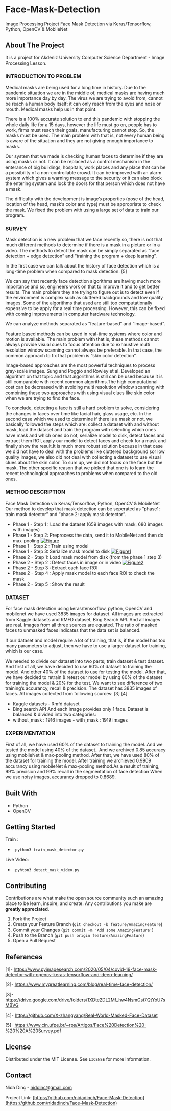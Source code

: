 # Face-Mask-Detection
Image Processing Project Face Mask Detection via Keras/Tensorflow, Python, OpenCV &amp; MobileNet


## About The Project

It is a project for Akdeniz University Computer Science Department - Image Processing Lesson.

### INTRODUCTION TO PROBLEM
Medical masks are being used for a long time in history. Due to the pandemic situation we are in the middle of, medical masks are having much more importance day by day. The virus we are trying to avoid from, cannot be reach a human body itself; it can only reach from the eyes and nose or mouth. Medical masks help us in that point.

There is a 100% accurate solution to end this pandemic with stopping the whole daily life for a 15 days, however the life must go on, people has to work, firms must reach their goals, manufacturing cannot stop. So, the masks must be used. The main problem with that is, not every human being is aware of the situation and they are not giving enough importance to masks.

Our system that we made is checking human faces to determine if they are using masks or not. It can be replaced as a control mechanism in the enterance of big buildings, hospitals, work places and any place that can be a possibility of a non-controllable crowd. It can be improved with an alarm system which gives a warning message to the security or it can also block the entering system and lock the doors for that person which does not have a mask.

The difficulty with the development is image’s properties (pose of the head, location of the head, mask’s color and type) must be appropriate to check the mask. We fixed the problem with using a large set of data to train our program.

### SURVEY
Mask detection is a new problem that we face recently so, there is not that much different methods to determine if there is a mask in a picture or in a video. The methods to detect the mask can be simply separated as “face detection + edge detection” and “training the program + deep learning”.

In the first case we can talk about the history of face detection which is a long-time problem when compared to mask detection. [5]

We can say that recently face detection algorithms are having much more importance and so, engineers work on that to improve it and to get better results. The main problem they are trying to figure out is to detect even if the environment is complex such as cluttered backgrounds and low quality images. Some of the algorithms that used are still too computationally expensive to be apply for a real time processing. However, this can be fixed with coming improvements in computer hardware technology.

We can analyze methods separated as “feature-based” and “image-based”.

Feature based methods can be used in real-time systems where color and motion is available. The main problem with that is, these methods cannot always provide visual cues to focus attention due to exhaustive multi resolution window scanning cannot always be preferable. In that case, the common approach to fix that problem is “skin color detection”.

Image-based approaches are the most powerful techniques to process gray-scale images. Sung and Poggio and Rowley et al. Developed an algorithm on that topic and that algorithms is still can be used because it is still comparable with recent common algorithms.The high computational cost can be decreased with avoiding multi resolution window scanning with combining these two approaches with using visual clues like skin color when we are trying to find the face.

To conclude, detecting a face is still a hard problem to solve, considering the changes in faces over time like facial hair, glass usage, etc.
In the second case which we used to determine if there is a mask or not, we basically followed the steps which are: collect a dataset with and without mask, load the dataset and train the program with selecting which ones have mask and which ones do not, serialize model to disk, detect faces and extract them ROI, apply our model to detect faces and check for a mask and finally show the result.It is much more robust solution because in that case we did not have to deal with the problems like cluttered background sor low quality images, we also did not deal with collecting a dataset to use visual clues about the skin color. To sum up, we did not focus on the face but the mask.
The other specific reason that we picked that one is to learn the recent technological approaches to problems when compared to the old ones.

### METHOD DESCRIPTION
Face Mask Detection via Keras/Tensorflow, Python, OpenCV & MobileNet
Our method to develop that mask detection can be seperated as “phase1: train mask detector” and “phase 2: apply mask detector”.

* Phase 1 - Step 1 : Load the dataset (659 images with mask, 680 images with images)
* Phase 1 - Step 2: Preprocess the data, send it to MobileNet and then do max-pooling
[![Figure](https://github.com/nidadinch/Face-Mask-Detection/blob/main/Images/Figure.png)](https://github.com/nidadinch/Face-Mask-Detection/blob/main/Images/Figure.png)
* Phase 1 - Step 2 : Train using model
* Phase 1 - Step 3: Serialize mask model to disk
[![Figure1](https://github.com/nidadinch/Face-Mask-Detection/blob/main/Images/Figure2.png)](https://github.com/nidadinch/Face-Mask-Detection/blob/main/Images/Figure2.png)
* Phase 2 - Step 1: Load mask model from disk (from the phase 1 step 3)
* Phase 2 - Step 2 : Detect faces in image or in video
[![Figure2](https://github.com/nidadinch/Face-Mask-Detection/blob/main/Images/Figure1.png)](https://github.com/nidadinch/Face-Mask-Detection/blob/main/Images/Figure1.png)
* Phase 2 - Step 3 : Extract each face ROI
* Phase 2 - Step 4 : Apply mask model to each face ROI to check the mask
* Phase 2 - Step 5 : Show the result



### DATASET
For face mask detection using keras/tensorflow, python, OpenCV and mobilenet we have used 3835 images for dataset. All images are extracted from Kaggle datasets and RMFD dataset, Bing Search API. And all images are real. Images from all three sources are equated. The ratio of masked faces to unmasked faces indicates that the data set is balanced.

If our dataset and model require a lot of training, that is, if the model has too many parameters to adjust, then we have to use a larger dataset for training, which is our case.

We needed to divide our dataset into two parts; train dataset & test dataset. And first of all, we have decided to use 60% of dataset to training the model. And other 40% of the dataset to use for testing the model. After that, we have decided to retrain & retest our model by using 80% of the dataset for training the model & 20% for the test. We want to see difference of two training’s accurancy, recall & precision.
The dataset has 3835 images of faces. All images collected from following sources: [3] [4]

- Kaggle datasets - Rmfd dataset
- Bing search API
And each image provides only 1 face. Dataset is balanced & divided into two categories:
- without_mask : 1916 images - with_mask : 1919 images

### EXPERIMENTATION
First of all, we have used 60% of the dataset to training the model. And we tested the model using 40% of the dataset.. And we archived 0.85 accuracy using mobileNet & max-pooling method. After that, we have used 80% of the dataset for training the model. After training we archieved 0.9909 accurancy using mobileNet & max-pooling method.As a result of training, 99% precision and 99% recall in the segmentation of face detection
When we use noisy images, accurancy dropped to 0.8689.
## Built With

* Python
* OpenCV

## Getting Started

Train :

* ```sh
   python3 train_mask_detector.py

   ```
Live Video:
* ```sh
   pyhton3 detect_mask_video.py

   ```


## Contributing

Contributions are what make the open source community such an amazing place to be learn, inspire, and create. Any contributions you make are **greatly appreciated**.

1. Fork the Project
2. Create your Feature Branch (`git checkout -b feature/AmazingFeature`)
3. Commit your Changes (`git commit -m 'Add some AmazingFeature'`)
4. Push to the Branch (`git push origin feature/AmazingFeature`)
5. Open a Pull Request

## Referances
[1]- https://www.pyimagesearch.com/2020/05/04/covid-19-face-mask-detector-with-opencv-keras-tensorflow-and-deep-learning/

[2]- https://www.mygreatlearning.com/blog/real-time-face-detection/

[3]- https://drive.google.com/drive/folders/1XDte2DL2Mf_hw4NsmGst7QtYoU7sMBVG

[4]- https://github.com/X-zhangyang/Real-World-Masked-Face-Dataset

[5]- https://www.cin.ufpe.br/~rps/Artigos/Face%20Detection%20- %20%20A%20Survey.pdf
## License

Distributed under the MIT License. See `LICENSE` for more information.


## Contact

Nida Dinç - niddinc@gmail.com

Project Link: [https://github.com/nidadinch/Face-Mask-Detection](https://github.com/nidadinch/Face-Mask-Detection)
